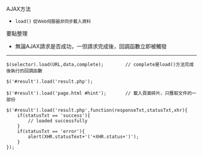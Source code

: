 AJAX方法
- `load()` <small>從Web伺服器非同步載入資料</small>

要點整理
- 無論AJAX請求是否成功，一但請求完成後，回調函數立即被觸發

---

```
$(selector).load(URL,data,complete);		// complete是load()方法完成後執行的回調函數
```

```
$('#result').load('result.php');
```

```
$('#result').load('page.html #hint');		// 載入頁面碎片，只獲取文件的一部份
```

```
$('#result').load('result.php',function(responseTxt,statusTxt,xhr){
	if(statusTxt == 'success'){
		// loaded successfully
	}
	if(statusTxt == 'error'){
		alert(XHR.statusText+'('+XHR.status+')');
	}
});
```